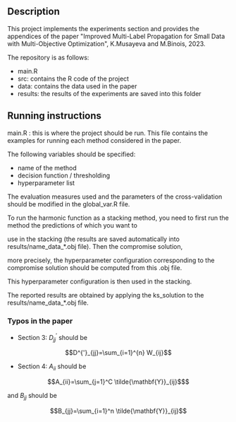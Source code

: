 ## Description

This project implements the experiments section and provides the appendices of the paper "Improved Multi-Label Propagation for Small Data with Multi-Objective Optimization", K.Musayeva and M.Binois, 2023.

The repository is as follows:
    
* main.R
* src: contains the R code of the project
* data: contains the data used in the paper
* results: the results of the experiments are saved into this folder


## Running instructions

main.R : this is where the project should be run. This file contains the examples for running each method considered in the paper.

The following variables should be specified: 
* name of the method
* decision function / thresholding
* hyperparameter list
            
The evaluation measures used and the parameters of the cross-validation should be modified in the global_var.R file.

To run the harmonic function as a stacking method, you need to first run the method the predictions of which you want to 

use in the stacking (the results are saved automatically into results/name_data_*.obj file). Then the compromise solution, 

more precisely, the hyperparameter configuration corresponding to the compromise solution should be computed from this .obj file. 

This hyperparameter configuration is then used in the stacking. 

The reported results are obtained by applying the ks_solution to the results/name_data_*.obj file.

### Typos in the paper

* Section 3: $D^{'}_{jj}$ should be
```math
D^{'}_{jj}=\sum_{i=1}^{n} W_{ij}
```

* Section 4: $A_{ii}$ should be
```math
A_{ii}=\sum_{j=1}^C \tilde{\mathbf{Y}}_{ij}$
```
and $B_{jj}$ should be
```math
B_{jj}=\sum_{i=1}^n \tilde{\mathbf{Y}}_{ij}
```
